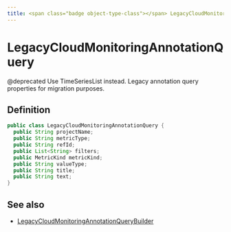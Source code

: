 ```yaml
---
title: <span class="badge object-type-class"></span> LegacyCloudMonitoringAnnotationQuery
---
```

# <span class="badge object-type-class"></span> LegacyCloudMonitoringAnnotationQuery

@deprecated Use TimeSeriesList instead. Legacy annotation query properties for migration purposes.

## Definition

```java
public class LegacyCloudMonitoringAnnotationQuery {
  public String projectName;
  public String metricType;
  public String refId;
  public List<String> filters;
  public MetricKind metricKind;
  public String valueType;
  public String title;
  public String text;
}
```
## See also

 * <span class="badge builder"></span> [LegacyCloudMonitoringAnnotationQueryBuilder](./builder-LegacyCloudMonitoringAnnotationQueryBuilder.md)
